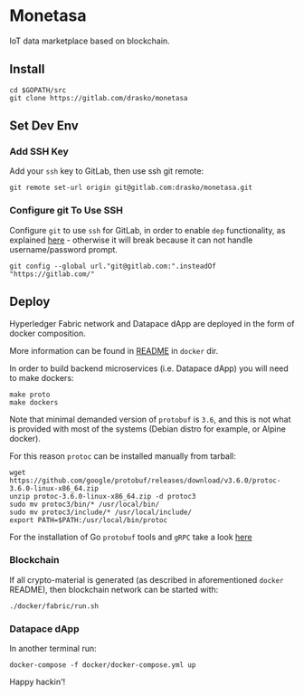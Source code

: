 # Monetasa
IoT data marketplace based on blockchain.

## Install
```
cd $GOPATH/src
git clone https://gitlab.com/drasko/monetasa
```
## Set Dev Env

### Add SSH Key
Add your `ssh` key to GitLab, then use ssh git remote:
```
git remote set-url origin git@gitlab.com:drasko/monetasa.git
```

### Configure git To Use SSH
Configure `git` to use `ssh` for GitLab, in order to enable
`dep` functionality, as explained [here](https://gist.github.com/shurcooL/6927554) -
otherwise it will break because it can not handle username/password prompt.

```
git config --global url."git@gitlab.com:".insteadOf "https://gitlab.com/"
```

## Deploy
Hyperledger Fabric network and Datapace dApp are deployed in the form of docker composition.

More information can be found in [README](docker/README.md) in `docker` dir.

In order to build backend microservices (i.e. Datapace dApp) you will need to make dockers:

```
make proto
make dockers
```

Note that minimal demanded version of `protobuf` is `3.6`, and this is not what is provided with
most of the systems (Debian distro for example, or Alpine docker).

For this reason `protoc` can be installed manually from tarball:

```
wget https://github.com/google/protobuf/releases/download/v3.6.0/protoc-3.6.0-linux-x86_64.zip
unzip protoc-3.6.0-linux-x86_64.zip -d protoc3
sudo mv protoc3/bin/* /usr/local/bin/
sudo mv protoc3/include/* /usr/local/include/
export PATH=$PATH:/usr/local/bin/protoc
```

For the installation of Go `protobuf` tools and `gRPC` take a look [here](https://github.com/grpc/grpc-go#faq)

### Blockchain
If all crypto-material is generated (as described in aforementioned `docker` README), then blockchain network can be started with:

```
./docker/fabric/run.sh
```

### Datapace dApp
In another terminal run:

```
docker-compose -f docker/docker-compose.yml up
```

Happy hackin'!
